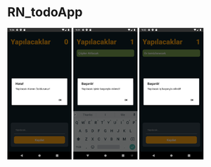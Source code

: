 # RN_todoApp

<div>
<img src="https://github.com/harundogdu/RN_todoApp/blob/master/screenshots/3.png"  height="300"/>
<img src="https://github.com/harundogdu/RN_todoApp/blob/master/screenshots/1.png"  height="300"/>
<img src="https://github.com/harundogdu/RN_todoApp/blob/master/screenshots/2.png"  height="300"/>
</div>
